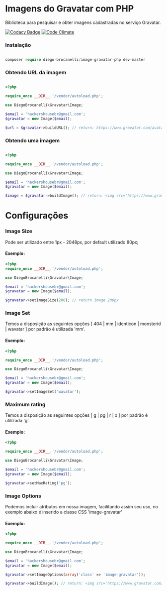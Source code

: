 # Imagens do Gravatar com PHP

Biblioteca para pesquisar e obter imagens cadastradas no serviço Gravatar.

[![Codacy Badge](https://api.codacy.com/project/badge/Grade/dc291bd6d6d6459e978653166a4c7061)](https://www.codacy.com/app/Diego-Brocanelli/image-gravatar-php?utm_source=github.com&amp;utm_medium=referral&amp;utm_content=Diego-Brocanelli/image-gravatar-php&amp;utm_campaign=Badge_Grade)
[![Code Climate](https://codeclimate.com/github/Diego-Brocanelli/image-gravatar-php/badges/gpa.svg)](https://codeclimate.com/github/Diego-Brocanelli/image-gravatar-php)


### Instalação 

```php

composer require diego-brocanelli/image-gravatar-php dev-master

```

### Obtendo URL da imagem

```php

<?php

require_once __DIR__.'/vendor/autoload.php';

use DiegoBrocanelli\Gravatar\Image;

$email = 'hackershousebr@gmail.com';
$gravatar = new Image($email);

$url = $gravatar->buildURL(); // return: https://www.gravatar.com/avatar/dfeea822891ef9e6df82ec9f4a74cf8d?s=80&d=mm&r=g

```

### Obtendo uma imagem

```php

<?php

require_once __DIR__.'/vendor/autoload.php';

use DiegoBrocanelli\Gravatar\Image;

$email = 'hackershousebr@gmail.com';
$gravatar = new Image($email);

$image = $gravatar->buildImage(); // return: <img src='https://www.gravatar.com/avatar/dfeea822891ef9e6df82ec9f4a74cf8d?s=80&d=mm&r=g'/>

```

# Configurações

### Image Size

Pode ser utilizado entre 1px - 2048px, por default  utilizado 80px;

#### Exemplo:
```php
<?php
require_once __DIR__.'/vendor/autoload.php';

use DiegoBrocanelli\Gravatar\Image;

$email = 'hackershousebr@gmail.com';
$gravatar = new Image($email);

$gravatar->setImageSize(200); // return image 200px
```

### Image Set

Temos a disposição as seguintes opções [ 404 | mm | identicon | monsterid | wavatar ] por padrão é utilizada 'mm'.

#### Exemplo:
```php
<?php

require_once __DIR__.'/vendor/autoload.php';

use DiegoBrocanelli\Gravatar\Image;

$email = 'hackershousebr@gmail.com';
$gravatar = new Image($email);

$gravatar->setImageSet('wavatar');
```

### Maximum rating

Temos a disposição as seguintes opções [ g | pg | r | x ] por padrão é utilizada 'g'.

#### Exemplo:
```php
<?php

require_once __DIR__.'/vendor/autoload.php';

use DiegoBrocanelli\Gravatar\Image;

$email = 'hackershousebr@gmail.com';
$gravatar = new Image($email);

$gravatar->setMaxRating('pg');
```

### Image Options

Podemos incluir atributos em nossa imagem, facilitando assim seu uso, no exemplo abaixo é inserido a classe CSS 'image-gravatar'

#### Exemplo:
```php
<?php

require_once __DIR__.'/vendor/autoload.php';

use DiegoBrocanelli\Gravatar\Image;

$email = 'hackershousebr@gmail.com';
$gravatar = new Image($email);

$gravatar->setImageOptions(array('class' => 'image-gravatar'));

$gravatar->buildImage(); // return: <img src='https://www.gravatar.com/avatar/dfeea822891ef9e6df82ec9f4a74cf8d?s=80&d=mm&r=g' class="image-gravatar"/>
```
